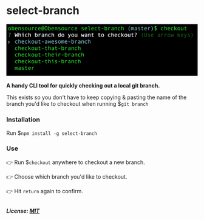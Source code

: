 # select-branch

<img src="selection.png" alt="Checkout" width="525px"/>

__A handy CLI tool for quickly checking out a local git branch.__

This exists so you don't have to keep copying & pasting the name of the branch you'd like to checkout when running $`git branch`

### Installation
Run $`npm install -g select-branch`

### Use
👉 Run $`checkout` anywhere to checkout a new branch.

👉 Choose which branch you'd like to checkout.

👉 Hit `return` again to confirm.

## 
##### License: [MIT](https://opensource.org/licenses/MIT)
